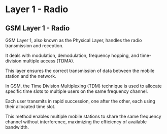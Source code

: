 # Layer 1 - Radio

## GSM Layer 1 - Radio

GSM Layer 1, also known as the Physical Layer, handles the radio transmission and reception.&#x20;

It deals with modulation, demodulation, frequency hopping, and time-division multiple access (TDMA).&#x20;

This layer ensures the correct transmission of data between the mobile station and the network.

In GSM, the Time Division Multiplexing (TDM) technique is used to allocate specific time slots to multiple users on the same frequency channel.&#x20;

Each user transmits in rapid succession, one after the other, each using their allocated time slot.

This method enables multiple mobile stations to share the same frequency channel without interference, maximizing the efficiency of available bandwidth.
